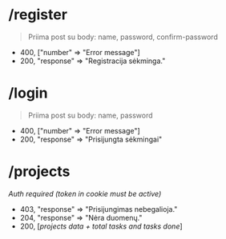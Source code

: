 # /register

> Priima post su body:
name,
password,
confirm-password

- 400, ["number" => "Error message"]
- 200, "response" => "Registracija sėkminga."

# /login

> Priima post su body:
name,
password

- 400, ["number" => "Error message"]
- 200, "response" => "Prisijungta sėkmingai"

# /projects
*Auth required (token in cookie must be active)*

- 403, "response" => "Prisijungimas nebegalioja."
- 204, "response" => "Nėra duomenų."
- 200, [*projects data + total tasks and tasks done*]

